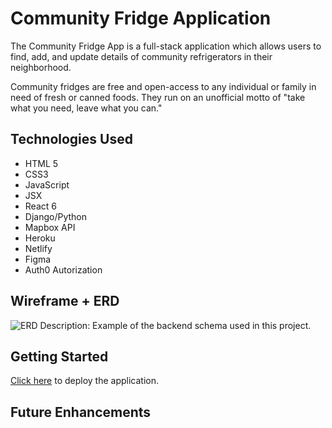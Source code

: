 # Community Fridge Application

The Community Fridge App is a full-stack application which allows users to find, add, and update details of community refrigerators in their neighborhood.

Community fridges are free and open-access to any individual or family in need of fresh or canned foods. They run on an unofficial motto of "take what you need, leave what you can." 

## Technologies Used
- HTML 5
- CSS3
- JavaScript
- JSX
- React 6
- Django/Python
- Mapbox API
- Heroku
- Netlify
- Figma
- Auth0 Autorization

## Wireframe + ERD

![ERD](https://i.imgur.com/ynfqlXL.jpg)
Description: Example of the backend schema used in this project.

## Getting Started
[Click here](https://www.google.com) to deploy the application.

## Future Enhancements